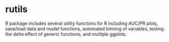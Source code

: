 # rutils

R package includes several utility functions for R including AUC/PR plots, save/load data and model functions, automated binning of variables, testing the delta effect of generic functions, and multiple ggplots.
